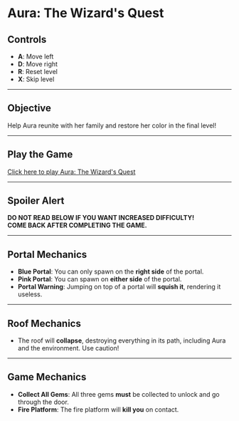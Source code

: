 # **Aura: The Wizard's Quest**  

## **Controls**  
- **A**: Move left  
- **D**: Move right  
- **R**: Reset level  
- **X**: Skip level  

---

## **Objective**  
Help Aura reunite with her family and restore her color in the final level!  

---

## **Play the Game**  
[Click here to play Aura: The Wizard's Quest](https://cspages.ucalgary.ca/~aycock/599.82/vic20/?file=https://cspages.ucalgary.ca/~muteeba.jamal/AuraTheWizardsQuest/game.prg)  

---

## **Spoiler Alert**  
**DO NOT READ BELOW IF YOU WANT INCREASED DIFFICULTY!**  
**COME BACK AFTER COMPLETING THE GAME.**  

---

## **Portal Mechanics**  
- **Blue Portal**: You can only spawn on the **right side** of the portal.  
- **Pink Portal**: You can spawn on **either side** of the portal.  
- **Portal Warning**: Jumping on top of a portal will **squish it**, rendering it useless.  

---

## **Roof Mechanics**  
- The roof will **collapse**, destroying everything in its path, including Aura and the environment. Use caution!  

---

## **Game Mechanics**  
- **Collect All Gems**: All three gems **must** be collected to unlock and go through the door.  
- **Fire Platform**: The fire platform will **kill you** on contact.  
